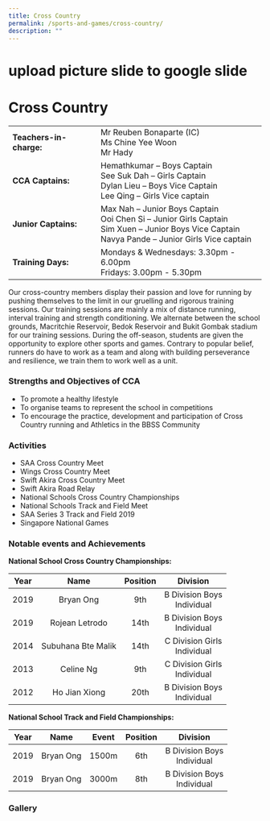 ```yaml
---
title: Cross Country
permalink: /sports-and-games/cross-country/
description: ""
---
```

# upload picture slide to google slide

# Cross Country

|                     |                                     |
|---------------------|-------------------|
| **Teachers-in-charge:** | Mr Reuben Bonaparte (IC) <br>Ms Chine Yee Woon<br>Mr Hady                                                                                             |
| **CCA Captains:**       | Hemathkumar – Boys Captain<br>See Suk Dah – Girls Captain<br>Dylan Lieu – Boys Vice Captain<br>Lee Qing – Girls Vice captain                          |
| **Junior Captains:**    | Max Nah – Junior Boys Captain<br>Ooi Chen Si – Junior Girls Captain<br>Sim Xuen – Junior Boys Vice Captain<br>Navya Pande – Junior Girls Vice captain |
| **Training Days:**      | Mondays & Wednesdays: 3.30pm - 6.00pm<br>Fridays: 3.00pm - 5.30pm             |


Our cross-country members display their passion and love for running by pushing themselves to the limit in our gruelling and rigorous training sessions. Our training sessions are mainly a mix of distance running, interval training and strength conditioning. We alternate between the school grounds, Macritchie Reservoir, Bedok Reservoir and Bukit Gombak stadium for our training sessions. During the off-season, students are given the opportunity to explore other sports and games. Contrary to popular belief, runners do have to work as a team and along with building perseverance and resilience, we train them to work well as a unit.

### **Strengths and Objectives of CCA**

* To promote a healthy lifestyle
* To organise teams to represent the school in competitions
* To encourage the practice, development and participation of Cross Country running and Athletics in the BBSS Community

### **Activities**

* SAA Cross Country Meet
* Wings Cross Country Meet
* Swift Akira Cross Country Meet
* Swift Akira Road Relay
* National Schools Cross Country Championships
* National Schools Track and Field Meet
* SAA Series 3 Track and Field 2019
* Singapore National Games

### **Notable events and Achievements**

**National School Cross Country Championships:**

| Year |        Name        | Position |             Division            |
|:----:|:------------------:|:--------:|:-------------------------------:|
| 2019 |      Bryan Ong     |    9th   |  B Division Boys <br>Individual |
| 2019 |   Rojean Letrodo   |   14th   |  B Division Boys <br>Individual |
| 2014 | Subuhana Bte Malik |   14th   | C Division Girls <br>Individual |
| 2013 |      Celine Ng     |    9th   | C Division Girls <br>Individual |
| 2012 |    Ho Jian Xiong   |   20th   |  B Division Boys <br>Individual |

**National School Track and Field Championships:**

| Year |    Name   | Event | Position |            Division            |
|:----:|:---------:|:-----:|:--------:|:------------------------------:|
| 2019 | Bryan Ong | 1500m |    6th   | B Division Boys <br>Individual |
| 2019 | Bryan Ong | 3000m |    8th   | B Division Boys <br>Individual |

### Gallery